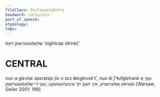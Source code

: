 ```yaml
---
fileClass: DictionaryEntry
headword: שלאָפֿגעטראַנק
part_of_speech: 
etymology: 
tags: 
---
```

שלאָפֿגעטראַנק
דאָס
'nightcap (drink)'

CENTRAL
========

nɔx-a giɛvisɛ ɔpɛratsjɛ jix-ɔ zɛx ᵻbɛgiɛvɛk't', nux di ʃ'ɬufgiɛtrank נאָך אַ געוויסע אָפּעראציע, איך האָב זיך איבערגעוועקט, נאָך די שלאָפֿגעטראַנק {Warsaw, Geller 2001: 199}
